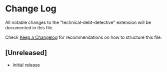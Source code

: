 # Change Log

All notable changes to the "technical-debt-detective" extension will be documented in this file.

Check [Keep a Changelog](http://keepachangelog.com/) for recommendations on how to structure this file.

## [Unreleased]

- Initial release